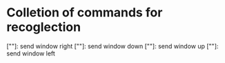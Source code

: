 # Colletion of commands for recoglection

["<C-w><C-S-l>"]: send window right
["<C-w><C-S-j>"]: send window down
["<C-w><C-S-k>"]: send window up
["<C-w><C-S-h>"]: send window left

